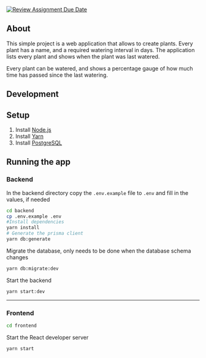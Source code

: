 [![Review Assignment Due Date](https://classroom.github.com/assets/deadline-readme-button-24ddc0f5d75046c5622901739e7c5dd533143b0c8e959d652212380cedb1ea36.svg)](https://classroom.github.com/a/coREwzrI)


## About

This simple project is a web application that allows to create plants.
Every plant has a name, and a required watering interval in days.
The application lists every plant and shows when the plant was last watered.

Every plant can be watered, and shows a percentage gauge of how much time has passed since the last watering.

## Development

## Setup

1. Install [Node.js](https://nodejs.org/en/download/)
2. Install [Yarn](https://yarnpkg.com/en/docs/install)
3. Install [PostgreSQL](https://www.postgresql.org/download/)

## Running the app

### Backend

In the backend directory copy the `.env.example` file to `.env` and fill in the values, if needed
```bash
cd backend
cp .env.example .env
#Install dependencies
yarn install
# Generate the prisma client
yarn db:generate
```

Migrate the database, only needs to be done when the database schema changes
```bash
yarn db:migrate:dev
```

Start the backend
```bash
yarn start:dev
```

---

### Frontend

```bash
cd frontend
```

Start the React developer server
```bash
yarn start
```

